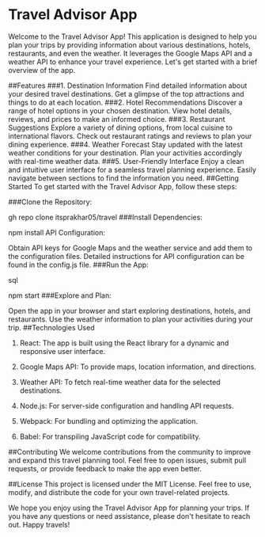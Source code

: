 # Travel Advisor App
Welcome to the Travel Advisor App! This application is designed to help you plan your trips by providing information about various destinations, hotels, restaurants, and even the weather. It leverages the Google Maps API and a weather API to enhance your travel experience. Let's get started with a brief overview of the app.

##Features
###1. Destination Information
Find detailed information about your desired travel destinations.
Get a glimpse of the top attractions and things to do at each location.
###2. Hotel Recommendations
Discover a range of hotel options in your chosen destination.
View hotel details, reviews, and prices to make an informed choice.
###3. Restaurant Suggestions
Explore a variety of dining options, from local cuisine to international flavors.
Check out restaurant ratings and reviews to plan your dining experience.
###4. Weather Forecast
Stay updated with the latest weather conditions for your destination.
Plan your activities accordingly with real-time weather data.
###5. User-Friendly Interface
Enjoy a clean and intuitive user interface for a seamless travel planning experience.
Easily navigate between sections to find the information you need.
##Getting Started
To get started with the Travel Advisor App, follow these steps:

###Clone the Repository:

gh repo clone itsprakhar05/travel
###Install Dependencies:

npm install
API Configuration:

Obtain API keys for Google Maps and the weather service and add them to the configuration files.
Detailed instructions for API configuration can be found in the config.js file.
###Run the App:

sql

npm start
###Explore and Plan:

Open the app in your browser and start exploring destinations, hotels, and restaurants.
Use the weather information to plan your activities during your trip.
##Technologies Used
1. React: The app is built using the React library for a dynamic and responsive user interface.

2. Google Maps API: To provide maps, location information, and directions.

3. Weather API: To fetch real-time weather data for the selected destinations.

4. Node.js: For server-side configuration and handling API requests.

5. Webpack: For bundling and optimizing the application.

6. Babel: For transpiling JavaScript code for compatibility.

##Contributing
We welcome contributions from the community to improve and expand this travel planning tool. Feel free to open issues, submit pull requests, or provide feedback to make the app even better.

##License
This project is licensed under the MIT License. Feel free to use, modify, and distribute the code for your own travel-related projects.

We hope you enjoy using the Travel Advisor App for planning your trips. If you have any questions or need assistance, please don't hesitate to reach out. Happy travels!
